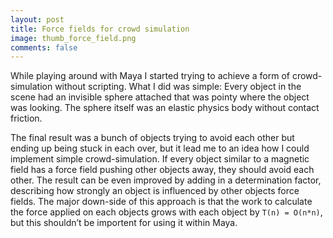```yaml
---
layout: post
title: Force fields for crowd simulation
image: thumb_force_field.png
comments: false
---
```

While playing around with Maya I started trying to achieve a form of crowd-simulation without scripting. What I did was simple: Every object in the scene had an invisible sphere attached that was pointy where the object was looking. The sphere itself was an elastic physics body without contact friction. 

The final result was a bunch of objects trying to avoid each other but ending up being stuck in each over, but it lead me to an idea how I could implement simple crowd-simulation. If every object similar to a magnetic field has a force field pushing other objects away, they should avoid each other. The result can be even improved by adding in a determination factor, describing how strongly an object is influenced by other objects force fields. The major down-side of this approach is that the work to calculate the force applied on each objects grows with each object by  `T(n) = O(n*n)`, but this shouldn’t be importent for using it within Maya.